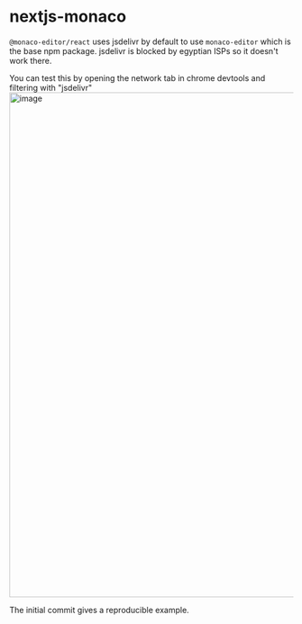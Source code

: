 # nextjs-monaco

`@monaco-editor/react` uses jsdelivr by default to use `monaco-editor` which is the base npm package. jsdelivr is blocked by egyptian ISPs so it doesn't work there.

You can test this by opening the network tab in chrome devtools and filtering with "jsdelivr"
<img width="897" alt="image" src="https://github.com/Pro542/nextjs-monaco/assets/6449851/5858aebd-d294-4630-b802-b448f697cd4c">


The initial commit gives a reproducible example.
